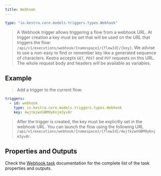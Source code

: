 ```yaml
---
title: Webhook
---
```


```yaml
type: "io.kestra.core.models.triggers.types.Webhook"
```

> A Webhook trigger allows triggering a flow from a webhook URL.
> At trigger creation a key must be set that will be used on the URL that triggers the flow: `/api/v1/executions/webhook/{namespace}/{flowId}/{key}`. We advise to use a non-easy to find or remember key like a generated sequence of characters.
> Kestra accepts `GET`, `POST` and `PUT` requests on this URL.
> The whole request body and headers will be available as variables.

## Example
> Add a trigger to the current flow:
```yaml
triggers:
  - id: webhook
    type: io.kestra.core.models.triggers.types.Webhook
    key: 4wjtkzwVGBM9yKnjm3yv8r
```
> After the trigger is created, the key must be explicitly set in the webhook URL. You can launch the flow using the following URL 
 `/api/v1/executions/webhook/{namespace}/{flowId}/4wjtkzwVGBM9yKnjm3yv8r`.

## Properties and Outputs

Check the [Webhook task](../../../plugins/core/triggers/io.kestra.core.models.triggers.types.Webhook.md) documentation for the complete list of the task properties and outputs.
[]()